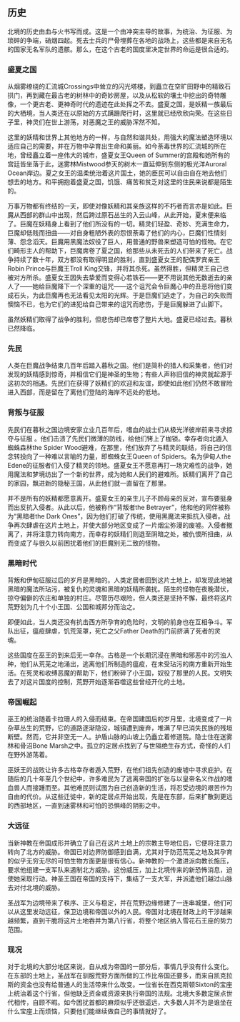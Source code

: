 ## 历史

北境的历史由血与火书写而成。这是一个由冲突主导的故事，为统治、为征服、为琐碎的争端，硝烟四起。死去士兵的尸骨埋葬在各地的战场上，这些都是来自无名的国家无名军队的遗骸。那么，在这个古老的国度里决定世界的命运是很合适的。

### 盛夏之国

从烟雾缭绕的汇流城Crossings中耸立的闪光塔楼，到矗立在空旷田野中的精致石拱门，再到藏在最古老的树林中的奇妙房屋，以及从松软的壤土中挖出的奇特雕像，一个更古老、更神奇时代的遗迹在此处挥之不去。盛夏之国，是妖精一族最后的大栖境，当人类还在以原始的方式蹒跚爬行时，这里就已经欣欣向荣。在这些日子里，神灵们在世上游荡，对恶魔之王的威胁浑然不知。	

这里的妖精和世界上其他地方的一样，与自然和谐共处，用强大的魔法塑造环境以适应自己的需要，并在万物中孕育出生命和美丽。如今荼毒世界的汇流城的所在地，曾经矗立着一座伟大的城市，盛夏女王Queen of Summer的宫殿和她所有的宫廷皆坐落于此，迷雾林Mistwood参天的树木一直延伸到东侧的极光洋Auroral Ocean岸边。夏之女王的温柔统治着这片国土，她的臣民可以自由自在地去他们想去的地方。和平拥抱着盛夏之国，饥饿、痛苦和贫乏对这里的住民来说都是陌生的。

万事万物都有终结的一天，即使对像妖精和其亲族这样的不朽者而言亦是如此。巨魔从西部的群山中出现，然后跨过原石丛生的入云山峰，从此开始，夏末便来临了。巨魔在妖精身上看到了他们所没有的一切。精灵们轻盈、奇妙、充满生命力，巨魔却低贱而扭曲——对自身粗陋外表的怨恨荼毒了他们的内心，巨魔们性情刻薄、怨念滔天。巨魔用黑魔法奴役了巨人，用普通的野兽来塑造可怕的怪物。在它们畸形主人的帮助下，巨魔席卷了夏之国，给那些从未死去的人们带来了死亡。战争持续了数十年，双方都没有取得明显的胜利，直到盛夏女王的配偶罗宾亲王Robin Prince与巨魔王Troll King交锋，并将其杀死。虽然得胜，但精灵王自己也被对方所杀。盛夏女王因失去挚爱而变得心若铁石——更不用说其他无数逝去的亲人了——她给巨魔降下一个深重的诅咒——这个诅咒会令巨魔心中的丑恶将他们变成石头，为此巨魔再也无法看见太阳的光辉。于是巨魔们逃走了，为自己的失败而懊恼不已，也为它们的进犯给自己带来的诅咒而悲伤，于是巨魔躲进了山脚下。

虽然妖精们取得了战争的胜利，但悲伤却已席卷了整片大地。盛夏已经过去。暮秋已然降临。

### 先民

人类在巨魔战争结束几百年后踏入暮秋之国。他们是简朴的猎人和采集者，他们对发现的妖精感到惊奇，并相信它们是神圣的生物；有些人声称旧信的神灵就起源于这初次的相遇。先民们在获得了妖精们的欢迎和友谊，即使如此他们仍然不敢冒险进入西部，而是留在了离他们登陆的海岸不远处的低地。

### 背叛与征服

先民们在暮秋之国边境安家立业几百年后，嗜血的战士们从极光洋彼岸前来寻求掠夺与征服 。他们击溃了先民们微薄的防线，给他们铐上了枷锁。幸存者向北遁入蜘蛛森林the Spider Wood避难，在那里，他们放弃了与精灵的联结，将自己的信念转投向了一种难以言喻的力量，即蜘蛛女王Queen of Spiders。名为伊甸人the Edene的征服者们入侵了精灵的领地。盛夏女王不愿意再打一场灾难性的战争，她用魔法和梦境纺出了一个新的世界，成为她和人民们的避难所。妖精们离开了自己的家园，飘进新的隐秘王国，从此他们就一直留在了那里。

并不是所有的妖精都愿意离开。盛夏女王的亲生儿子不顾母亲的反对，宣布要挺身而出反抗入侵者。从此以后，他被称作“背叛者the Betrayer”，他和他的同伴被称为“黑暗者the Dark Ones”，因为他们打破了传统，使用黑魔法来抵抗入侵者。战争再次肆虐在这片土地上，并使大部分地区变成了一片烟尘弥漫的废墟。入侵者撤离了，并将注意力转向南方，而幸存的妖精们则退至阴暗之处，被仇恨所扭曲，从而变成了与很久以前困扰着他们的巨魔别无二致的怪物。

### 黑暗时代

背叛和伊甸征服过后的岁月是黑暗的。人类定居者回到这片土地上，却发现此地被黑暗的魔法所玷污，被复仇的灵魂和黑暗的妖精所袭扰。陌生的怪物在夜晚潜伏，掠夺偏僻的农庄和单独的村庄。尽管历尽艰险，但人类还是坚持不懈，最终将这片荒野划为几十个小王国、公国和城邦分而治之。

即便如此，当人类还没有抗击西方所孕育的危险时，文明的前身也在互相争斗。军队出征，瘟疫肆虐，饥荒笼罩，死亡之父Father Death的门前挤满了死者的灵魂。

这些国度在巫王的到来后无一幸存。古格是一个长期沉浸在黑暗和邪恶中的污浊人种，他们从荒芜之地涌出，逃离他们所制造的瘟疫，在未受玷污的南方重新开始生活。在死灵和收缚恶魔的帮助下，他们粉碎了小王国，奴役了那里的人民。文明失去了对这片国度的控制，荒野开始逐渐吞噬这些曾经开化的土地。

### 帝国崛起

巫王的统治随着卡拉珊人的入侵而结束。在帝国建国后的岁月里，北境变成了一片杂草丛生的荒野，它的道路逐渐隐没，城镇遭到废弃，堆满了早已消失民族的残垣断壁。然而，它并非空无一人。护盾山脉的山坡上仍矗立着修道院。隐士住在迷雾林和骨沼Bone Marsh之中。孤立的定居点找到了与世隔绝生存方式，奇怪的人们在野外游荡着。

巫妖王的战败让许多古格幸存者遁入荒野，在他们祖先创造的废墟中寻求庇护。在随后的几十年至几个世纪中，许多难民为了逃离帝国的扩张与以皇帝名义作战的嗜血兽人而接踵而至。其他难民则试图为自己创造新的生活，将忍受边境的艰苦作为自由的代价。从这些迁徙中，新的定居点开始出现，先是在东部，后来扩散到更远的西部地区，一直到迷雾林和可怕的恐惧峰的阴影之中。

### 大远征

当新神教在帝国成形并确立了自己在这片土地上的宗教主导地位后，它便将注意力转向了北方的威胁。帝国已对边界防御感到自满，尤其对于防范荒芜之地及其孕育的似乎无穷无尽的可怕生物方面更是很有信心。新神教的一个激进派向教长施压，要求他组建一支军队来遏制北方威胁。这份威压，加上北境传来的新恐怖消息，迫使她采取行动。神圣王国在帝国的支持下，集结了一支大军，并派遣他们越过山脉去对付北境的威胁。

圣战军为边境带来了秩序、正义与稳定，并在荒野边缘修建了一连串城堡，他们可以从这里发动远征，保卫边境和帝国以外的人民。帝国对北境在财政上的干涉越来越频繁，直到干脆将这片土地吞并为第八行省，将整个地区纳入雪花石王座的势力范围。

### 现况

对于北境的大部分地区来说，自从成为帝国的一部分后，事情几乎没有什么变化。在东部的土地上，圣战军在驯服荒野方面所做的工作比帝国还要多，而来自凯克拉斯的资金也没有给普通人的生活带来什么改变。一位省长在西克斯顿Sixton的宝座上统治着这个行省，但他缺乏资金或资源来执行帝国的法规。北境大多数定居点世代相传，自顾不暇。如今困扰首都的麻烦似乎还很遥远，大多数人并不为是谁坐在什么宝座上而烦恼，只要他们能继续做自己的事情就好了。